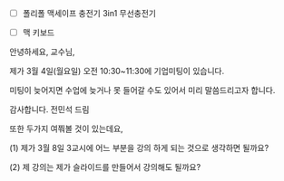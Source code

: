 
- [ ] 폴리폴 맥세이프 충전기 3in1 무선충전기
- [ ] 맥 키보드



안녕하세요, 교수님,

제가 3월 4일(월요일) 오전 10:30~11:30에 기업미팅이 있습니다. 

미팅이 늦어지면 수업에 늦거나 못 들어갈 수도 있어서 미리 말씀드리고자 합니다.

감사합니다.
전민석 드림


또한 두가지 여쭤볼 것이 있는데요,

(1) 제가 3월 8일 3교시에 어느 부분을 강의 하게 되는 것으로 생각하면 될까요? 

(2) 제 강의는 제가 슬라이드를 만들어서 강의해도 될까요?

